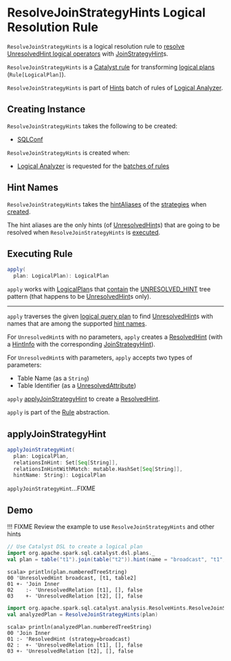 # ResolveJoinStrategyHints Logical Resolution Rule

`ResolveJoinStrategyHints` is a logical resolution rule to [resolve UnresolvedHint logical operators](#apply) with [JoinStrategyHint](../hints/JoinStrategyHint.md)s.

`ResolveJoinStrategyHints` is a [Catalyst rule](../catalyst/Rule.md) for transforming [logical plans](../logical-operators/LogicalPlan.md) (`Rule[LogicalPlan]`).

`ResolveJoinStrategyHints` is part of [Hints](../Analyzer.md#Hints) batch of rules of [Logical Analyzer](../Analyzer.md).

## Creating Instance

`ResolveJoinStrategyHints` takes the following to be created:

* <span id="conf"> [SQLConf](../SQLConf.md)

`ResolveJoinStrategyHints` is created when:

* [Logical Analyzer](../Analyzer.md) is requested for the [batches of rules](../Analyzer.md#batches)

## <span id="STRATEGY_HINT_NAMES"> Hint Names

`ResolveJoinStrategyHints` takes the [hintAliases](../hints/JoinStrategyHint.md#hintAliases) of the [strategies](../hints/JoinStrategyHint.md#strategies) when [created](#creating-instance).

The hint aliases are the only hints (of [UnresolvedHint](../logical-operators/UnresolvedHint.md)s) that are going to be resolved when `ResolveJoinStrategyHints` is [executed](#apply).

## <span id="apply"> Executing Rule

```scala
apply(
  plan: LogicalPlan): LogicalPlan
```

`apply` works with [LogicalPlan](../logical-operators/LogicalPlan.md)s that [contain](#containsPattern) the [UNRESOLVED_HINT](../catalyst/TreePattern.md#UNRESOLVED_HINT) tree pattern (that happens to be [UnresolvedHint](../logical-operators/UnresolvedHint.md)s only).

---

`apply` traverses the given [logical query plan](../logical-operators/LogicalPlan.md) to find [UnresolvedHint](../logical-operators/UnresolvedHint.md)s with names that are among the supported [hint names](#STRATEGY_HINT_NAMES).

For `UnresolvedHint`s with no parameters, `apply` creates a [ResolvedHint](../logical-operators/ResolvedHint.md) (with a [HintInfo](../hints/HintInfo.md) with the corresponding [JoinStrategyHint](../hints/JoinStrategyHint.md)).

For `UnresolvedHint`s with parameters, `apply` accepts two types of parameters:

* Table Name (as a `String`)
* Table Identifier (as a [UnresolvedAttribute](../expressions/UnresolvedAttribute.md))

`apply` [applyJoinStrategyHint](#applyJoinStrategyHint) to create a [ResolvedHint](../logical-operators/ResolvedHint.md).

`apply` is part of the [Rule](../catalyst/Rule.md#apply) abstraction.

## <span id="applyJoinStrategyHint"> applyJoinStrategyHint

```scala
applyJoinStrategyHint(
  plan: LogicalPlan,
  relationsInHint: Set[Seq[String]],
  relationsInHintWithMatch: mutable.HashSet[Seq[String]],
  hintName: String): LogicalPlan
```

`applyJoinStrategyHint`...FIXME

## Demo

!!! FIXME
    Review the example to use `ResolveJoinStrategyHints` and other hints

```scala
// Use Catalyst DSL to create a logical plan
import org.apache.spark.sql.catalyst.dsl.plans._
val plan = table("t1").join(table("t2")).hint(name = "broadcast", "t1", "table2")
```

```text
scala> println(plan.numberedTreeString)
00 'UnresolvedHint broadcast, [t1, table2]
01 +- 'Join Inner
02    :- 'UnresolvedRelation [t1], [], false
03    +- 'UnresolvedRelation [t2], [], false
```

```scala
import org.apache.spark.sql.catalyst.analysis.ResolveHints.ResolveJoinStrategyHints
val analyzedPlan = ResolveJoinStrategyHints(plan)
```

```text
scala> println(analyzedPlan.numberedTreeString)
00 'Join Inner
01 :- 'ResolvedHint (strategy=broadcast)
02 :  +- 'UnresolvedRelation [t1], [], false
03 +- 'UnresolvedRelation [t2], [], false
```
